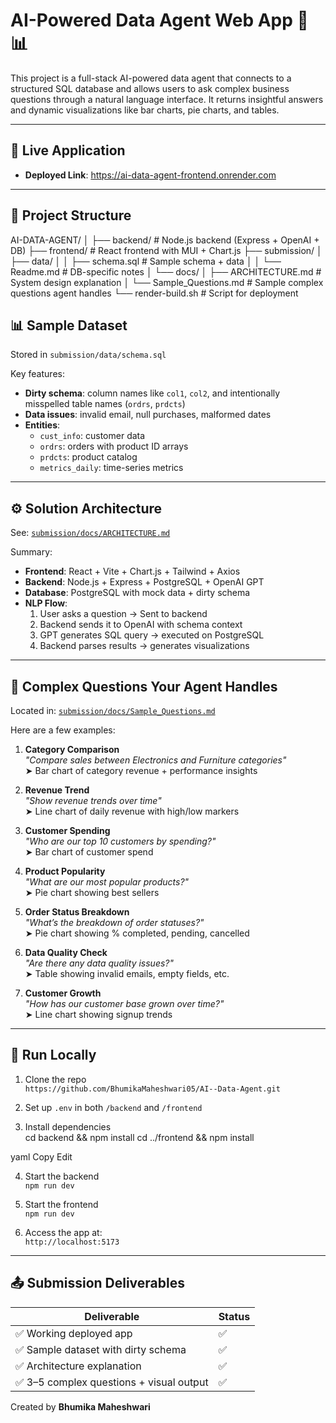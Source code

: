 # AI-Powered Data Agent Web App 🧠📊

This project is a full-stack AI-powered data agent that connects to a structured SQL database and allows users to ask complex business questions through a natural language interface. It returns insightful answers and dynamic visualizations like bar charts, pie charts, and tables.

---

## 🔗 Live Application

- **Deployed Link**: https://ai-data-agent-frontend.onrender.com

---

## 📁 Project Structure
AI-DATA-AGENT/
│
├── backend/ # Node.js backend (Express + OpenAI + DB)
├── frontend/ # React frontend with MUI + Chart.js
├── submission/
│ ├── data/
│ │ ├── schema.sql # Sample schema + data
│ │ └── Readme.md # DB-specific notes
│ └── docs/
│ ├── ARCHITECTURE.md # System design explanation
│ └── Sample_Questions.md # Sample complex questions agent handles
└── render-build.sh # Script for deployment

## 📊 Sample Dataset

Stored in `submission/data/schema.sql`

Key features:
- **Dirty schema**: column names like `col1`, `col2`, and intentionally misspelled table names (`ordrs`, `prdcts`)
- **Data issues**: invalid email, null purchases, malformed dates
- **Entities**:
  - `cust_info`: customer data
  - `ordrs`: orders with product ID arrays
  - `prdcts`: product catalog
  - `metrics_daily`: time-series metrics

---

## ⚙️ Solution Architecture

See: [`submission/docs/ARCHITECTURE.md`](submission/docs/ARCHITECTURE.md)

Summary:
- **Frontend**: React + Vite + Chart.js + Tailwind + Axios
- **Backend**: Node.js + Express + PostgreSQL + OpenAI GPT
- **Database**: PostgreSQL with mock data + dirty schema
- **NLP Flow**:
  1. User asks a question → Sent to backend
  2. Backend sends it to OpenAI with schema context
  3. GPT generates SQL query → executed on PostgreSQL
  4. Backend parses results → generates visualizations

---

## 🤖 Complex Questions Your Agent Handles
Located in: [`submission/docs/Sample_Questions.md`](submission/docs/Sample_Questions.md)

 Here are a few examples:

1. **Category Comparison**  
   _"Compare sales between Electronics and Furniture categories"_  
   ➤ Bar chart of category revenue + performance insights

2. **Revenue Trend**  
   _"Show revenue trends over time"_  
   ➤ Line chart of daily revenue with high/low markers

3. **Customer Spending**  
   _"Who are our top 10 customers by spending?"_  
   ➤ Bar chart of customer spend

4. **Product Popularity**  
   _"What are our most popular products?"_  
   ➤ Pie chart showing best sellers

5. **Order Status Breakdown**  
   _"What’s the breakdown of order statuses?"_  
   ➤ Pie chart showing % completed, pending, cancelled

6. **Data Quality Check**  
   _"Are there any data quality issues?"_  
   ➤ Table showing invalid emails, empty fields, etc.

7. **Customer Growth**  
   _"How has our customer base grown over time?"_  
   ➤ Line chart showing signup trends

---

## 🧪 Run Locally

1. Clone the repo  
   `https://github.com/BhumikaMaheshwari05/AI--Data-Agent.git`

2. Set up `.env` in both `/backend` and `/frontend`

3. Install dependencies  
cd backend && npm install
cd ../frontend && npm install

yaml
Copy
Edit

4. Start the backend  
`npm run dev`

5. Start the frontend  
`npm run dev`

6. Access the app at:  
`http://localhost:5173`

---

## 📤 Submission Deliverables

| Deliverable | Status |
|-------------|--------|
| ✅ Working deployed app | ✅ |
| ✅ Sample dataset with dirty schema | ✅ |
| ✅ Architecture explanation | ✅ |
| ✅ 3–5 complex questions + visual output | ✅ |

Created by **Bhumika Maheshwari**  
